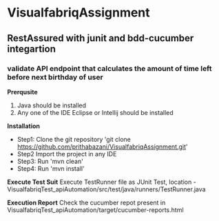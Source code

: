 # VisualfabriqAssignment #
## RestAssured with junit and bdd-cucumber integartion ##
### validate API endpoint that calculates the amount of time left before next birthday of user ###

**Prerqusite**
1. Java should be installed
2. Any one of the IDE Eclipse or Intellij should be installed

**Installation**
* Step1: Clone the git repository 'git clone https://github.com/prithabazani/VisualfabriqAssignment.git' 
* Step2 Import the project in any IDE 
* Step3: Run 'mvn clean' 
* Step4: Run 'mvn install' 

**Execute Test Suit**
Execute TestRunner file as JUnit Test, location - VisualfabriqTest_apiAutomation/src/test/java/runners/TestRunner.java

**Execution Report**
Check the cucumber repot present in VisualfabriqTest_apiAutomation/target/cucumber-reports.html
